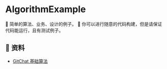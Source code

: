 # AlgorithmExample
🦉 简单的算法、业务、设计的例子。
🐻 你可以进行随意的代码构建，但是请保证代码能运行，且有测试例子。

## 💾 资料
- [GitChat 基础算法](https://gitbook.cn/gitchat/column/5b6d05446b66e3442a2bfa7b)
